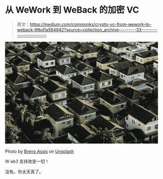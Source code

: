 # 从 WeWork 到 WeBack 的加密 VC

> 原文：<https://medium.com/coinmonks/crypto-vc-from-wework-to-weback-9fbd1a584942?source=collection_archive---------33----------------------->

![](img/950c4f3cd694b32821525f8a15866368.png)

Photo by [Breno Assis](https://unsplash.com/@brenoassis?utm_source=medium&utm_medium=referral) on [Unsplash](https://unsplash.com?utm_source=medium&utm_medium=referral)

W eb3 支持改变一切！

没有。你太天真了。